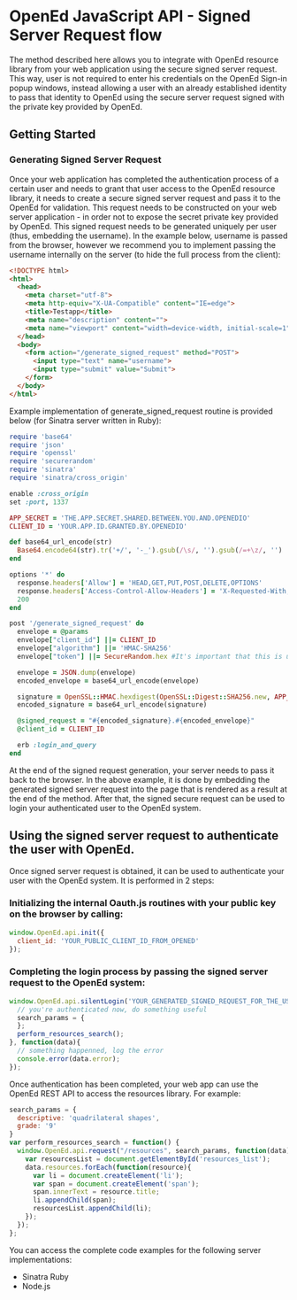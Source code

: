 # OpenEd JavaScript API - Signed Server Request flow

The method described here allows you to integrate with OpenEd resource library from your web application using the secure signed server request. This way, user is not required to enter his credentials on the OpenEd Sign-in popup windows, instead allowing a user with an already established identity to pass that identity to OpenEd using the secure server request signed with the private key provided by OpenEd. 

## Getting Started

### Generating Signed Server Request

Once your web application has completed the authentication process of a certain user and needs to grant that user access to the OpenEd resource library, it needs to create a secure signed server request and pass it to the OpenEd for validation. This request needs to be constructed on your web server application - in order not to expose the secret private key provided by OpenEd. This signed request needs to be generated uniquely per user (thus, embedding the username). In the example below, username is passed from the browser, however we recommend you to implement passing the username internally on the server (to hide the full process from the client):

```html
<!DOCTYPE html>
<html>
  <head>
    <meta charset="utf-8">
    <meta http-equiv="X-UA-Compatible" content="IE=edge">
    <title>Testapp</title>
    <meta name="description" content="">
    <meta name="viewport" content="width=device-width, initial-scale=1">
  </head>
  <body>
    <form action="/generate_signed_request" method="POST">
      <input type="text" name="username">
      <input type="submit" value="Submit">
    </form>
  </body>
</html>
```

Example implementation of generate_signed_request routine is provided below (for Sinatra server written in Ruby):

```ruby
require 'base64'
require 'json'
require 'openssl'
require 'securerandom'
require 'sinatra'
require 'sinatra/cross_origin'

enable :cross_origin
set :port, 1337

APP_SECRET = 'THE.APP.SECRET.SHARED.BETWEEN.YOU.AND.OPENEDIO'
CLIENT_ID = 'YOUR.APP.ID.GRANTED.BY.OPENEDIO'

def base64_url_encode(str)
  Base64.encode64(str).tr('+/', '-_').gsub(/\s/, '').gsub(/=+\z/, '')
end

options '*' do
  response.headers['Allow'] = 'HEAD,GET,PUT,POST,DELETE,OPTIONS'
  response.headers['Access-Control-Allow-Headers'] = 'X-Requested-With, X-HTTP-Method-Override, Content-Type, Cache-Control, Accept'
  200
end

post '/generate_signed_request' do
  envelope = @params
  envelope["client_id"] ||= CLIENT_ID
  envelope["algorithm"] ||= 'HMAC-SHA256'
  envelope["token"] ||= SecureRandom.hex #It's important that this is unique by user

  envelope = JSON.dump(envelope)
  encoded_envelope = base64_url_encode(envelope)

  signature = OpenSSL::HMAC.hexdigest(OpenSSL::Digest::SHA256.new, APP_SECRET, encoded_envelope)
  encoded_signature = base64_url_encode(signature)

  @signed_request = "#{encoded_signature}.#{encoded_envelope}"
  @client_id = CLIENT_ID

  erb :login_and_query
end

```

At the end of the signed request generation, your server needs to pass it back to the browser. In the above example, it is done by embedding the generated signed server request into the page that is rendered as a result at the end of the method. After that, the signed secure request can be used to login your authenticated user to the OpenEd system. 

## Using the signed server request to authenticate the user with OpenEd.

Once signed server request is obtained, it can be used to authenticate your user with the OpenEd system. It is performed in 2 steps:

### Initializing the internal Oauth.js routines with your public key on the browser by calling:

```javascript
window.OpenEd.api.init({
  client_id: 'YOUR_PUBLIC_CLIENT_ID_FROM_OPENED'
});
```

###  Completing the login process by passing the signed server request to the OpenEd system:
```javascript
window.OpenEd.api.silentLogin('YOUR_GENERATED_SIGNED_REQUEST_FOR_THE_USER', function(){
  // you're authenticated now, do something useful
  search_params = {
  };
  perform_resources_search();
}, function(data){
  // something happenned, log the error
  console.error(data.error);
});
```

Once authentication has been completed, your web app can use the OpenEd REST API to access the resources library. For example:

```javascript
search_params = {
  descriptive: 'quadrilateral shapes',
  grade: '9'
}
var perform_resources_search = function() {
  window.OpenEd.api.request("/resources", search_params, function(data){
    var resourcesList = document.getElementById('resources_list');
    data.resources.forEach(function(resource){
      var li = document.createElement('li');
      var span = document.createElement('span');
      span.innerText = resource.title;
      li.appendChild(span);
      resourcesList.appendChild(li);
    });
  });
};
```

You can access the complete code examples for the following server implementations:

  - Sinatra Ruby
  - Node.js

 
